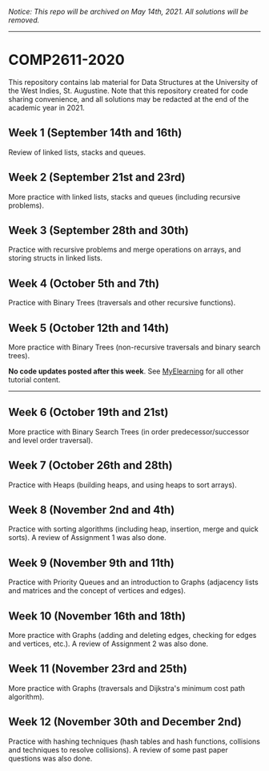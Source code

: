*Notice: This repo will be archived on May 14th, 2021. All solutions will be removed.*

---

# COMP2611-2020

This repository contains lab material for Data Structures at the University of the West Indies, St. Augustine. Note that this repository created for code sharing convenience, and all solutions may be redacted at the end of the academic year in 2021.

## Week 1 (September 14th and 16th)

Review of linked lists, stacks and queues.

## Week 2 (September 21st and 23rd)

More practice with linked lists, stacks and queues (including recursive problems).

## Week 3 (September 28th and 30th)

Practice with recursive problems and merge operations on arrays, and storing structs in linked lists. 

## Week 4 (October 5th and 7th)

Practice with Binary Trees (traversals and other recursive functions).

## Week 5 (October 12th and 14th)

More practice with Binary Trees (non-recursive traversals and binary search trees). 

**No code updates posted after this week**. See [MyElearning](myelearning.sta.uwi.edu) for all other tutorial content.

---

## Week 6 (October 19th and 21st)

More practice with Binary Search Trees (in order predecessor/successor and level order traversal).

## Week 7 (October 26th and 28th)

Practice with Heaps (building heaps, and using heaps to sort arrays).

## Week 8 (November 2nd and 4th)

Practice with sorting algorithms (including heap, insertion, merge and quick sorts). A review of Assignment 1 was also done.

## Week 9 (November 9th and 11th)

Practice with Priority Queues and an introduction to Graphs (adjacency lists and matrices and the concept of vertices and edges).

## Week 10 (November 16th and 18th)

More practice with Graphs (adding and deleting edges, checking for edges and vertices, etc.). A review of Assignment 2 was also done.

## Week 11 (November 23rd and 25th)

More practice with Graphs (traversals and Dijkstra's minimum cost path algorithm).

## Week 12 (November 30th and December 2nd)

Practice with hashing techniques (hash tables and hash functions, collisions and techniques to resolve collisions). A review of some past paper questions was also done.
